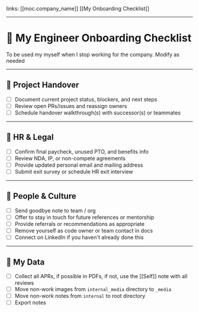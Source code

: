 links: [[moc.company_name]] [[My Onboarding Checklist]]

---
# 🚀 My Engineer Onboarding Checklist
To be used my myself when I stop working for the company. Modify as needed

---
## 📁 Project Handover

- [ ] Document current project status, blockers, and next steps
- [ ] Review open PRs/issues and reassign owners
- [ ] Schedule handover walkthrough(s) with successor(s) or teammates

---
## 🧾 HR & Legal
- [ ] Confirm final paycheck, unused PTO, and benefits info
- [ ] Review NDA, IP, or non-compete agreements
- [ ] Provide updated personal email and mailing address
- [ ] Submit exit survey or schedule HR exit interview

---
## 👥 People & Culture

- [ ] Send goodbye note to team / org
- [ ] Offer to stay in touch for future references or mentorship
- [ ] Provide referrals or recommendations as appropriate
- [ ] Remove yourself as code owner or team contact in docs
- [ ] Connect on LinkedIn if you haven't already done this

---
## 🧠 My Data

- [ ] Collect all APRs, if possible in PDFs, if not, use the [[Self]] note with all reviews
- [ ] Move non-work images from `internal_media` directory to `_media`
- [ ] Move non-work notes from `internal` to root directory
- [ ] Export notes